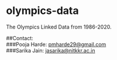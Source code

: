 # olympics-data
 The Olympics Linked Data from 1986-2020.
 
 ##Contact:<br>
 ###Pooja Harde: pmharde29@gmail.com <br>
 ###Sarika Jain: jasarika@nitkkr.ac.in
